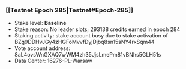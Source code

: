 ### [[Testnet Epoch 285|Testnet#Epoch-285]]
* Stake level: **Baseline**
* Stake reason: No leader slots; 293138 credits earned in epoch 284
* Staking activity: stake account busy due to stake activation of BZg9DDHvJGy4zHGFoMvvfDyjDjbq8sn15sNY4rxSqm44
* Vote account address: 8aL4ovsWnGXAQ7wWM4zh35JjsLmePm81vBNhs5GLH51s
* Data Center: 16276-PL-Warsaw
